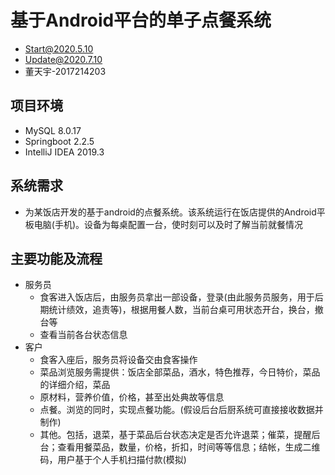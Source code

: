 # 基于Android平台的单子点餐系统
+ Start@2020.5.10
+ Update@2020.7.10
+ 董天宇-2017214203
## 项目环境
+ MySQL 8.0.17
+ Springboot 2.2.5
+ IntelliJ IDEA 2019.3
## 系统需求
+ 为某饭店开发的基于android的点餐系统。该系统运行在饭店提供的Android平板电脑(手机)。设备为每桌配置一台，使时刻可以及时了解当前就餐情况
## 主要功能及流程
+ 服务员
  + 食客进入饭店后，由服务员拿出一部设备，登录(由此服务员服务，用于后期统计绩效，追责等)，根据用餐人数，当前台桌可用状态开台，换台，撤台等
  + 查看当前各台状态信息
+ 客户
  + 食客入座后，服务员将设备交由食客操作
  + 菜品浏览服务需提供：饭店全部菜品，酒水，特色推荐，今日特价，菜品的详细介绍，菜品
  + 原材料，营养价值，价格，甚至出处典故等信息
  + 点餐。浏览的同时，实现点餐功能。(假设后台后厨系统可直接接收数据并制作)
  + 其他。包括，退菜，基于菜品后台状态决定是否允许退菜；催菜，提醒后台；查看用餐菜品，数量，价格，折扣，时间等等信息；结帐，生成二维码，用户基于个人手机扫描付款(模拟)
